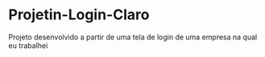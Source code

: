 # Projetin-Login-Claro
 Projeto desenvolvido a partir de uma tela de login de uma empresa na qual eu trabalhei 

